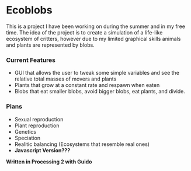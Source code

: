 # Ecoblobs
  This is a project I have been working on during the summer and in my free time. The idea of the project is to create a simulation of a life-like ecosystem of critters, however due to my limited graphical skills animals and plants are represented by blobs.

### Current Features
  * GUI that allows the user to tweak some simple variables and see the relative total masses of movers and plants
  * Plants that grow at a constant rate and respawn when eaten
  * Blobs that eat smaller blobs, avoid bigger blobs, eat plants, and divide.

### Plans
  * Sexual reproduction
  * Plant reproduction
  * Genetics
  * Speciation
  * Realitic balancing (Ecosystems that resemble real ones)
  * **Javascript Version???**

**Written in Processing 2 with Guido**
